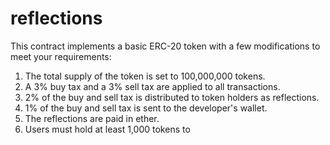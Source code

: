 # reflections
This contract implements a basic ERC-20 token with a few modifications to meet your requirements:

1. The total supply of the token is set to 100,000,000 tokens.
2. A 3% buy tax and a 3% sell tax are applied to all transactions.
3. 2% of the buy and sell tax is distributed to token holders as reflections.
4. 1% of the buy and sell tax is sent to the developer's wallet.
5. The reflections are paid in ether.
6. Users must hold at least 1,000 tokens to
